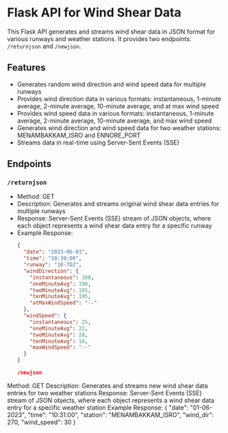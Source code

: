# Flask API for Wind Shear Data

This Flask API generates and streams wind shear data in JSON format for various runways and weather stations. It provides two endpoints: `/returnjson` and `/newjson`.

## Features

- Generates random wind direction and wind speed data for multiple runways
- Provides wind direction data in various formats: instantaneous, 1-minute average, 2-minute average, 10-minute average, and at max wind speed
- Provides wind speed data in various formats: instantaneous, 1-minute average, 2-minute average, 10-minute average, and max wind speed
- Generates wind direction and wind speed data for two weather stations: MENAMBAKKAM_ISRO and ENNORE_PORT
- Streams data in real-time using Server-Sent Events (SSE)

## Endpoints

### `/returnjson`

- Method: GET
- Description: Generates and streams original wind shear data entries for multiple runways
- Response: Server-Sent Events (SSE) stream of JSON objects, where each object represents a wind shear data entry for a specific runway
- Example Response:
  ```json
  {
    "date": "2023-06-01",
    "time": "10:30:00",
    "runway": "18-TDZ",
    "windDirection": {
      "instantaneous": 180,
      "oneMinuteAvg": 190,
      "twoMinuteAvg": 185,
      "tenMinuteAvg": 195,
      "atMaxWindSpeed": "--"
    },
    "windSpeed": {
      "instantaneous": 25,
      "oneMinuteAvg": 22,
      "twoMinuteAvg": 20,
      "tenMinuteAvg": 18,
      "maxWindSpeed": "--"
    }
  }
  
  /newjson

Method: GET
Description: Generates and streams new wind shear data entries for two weather stations
Response: Server-Sent Events (SSE) stream of JSON objects, where each object represents a wind shear data entry for a specific weather station
Example Response:
{
  "date": "01-06-2023",
  "time": "10:31:00",
  "station": "MENAMBAKKAM_ISRO",
  "wind_dir": 270,
  "wind_speed": 30
}

